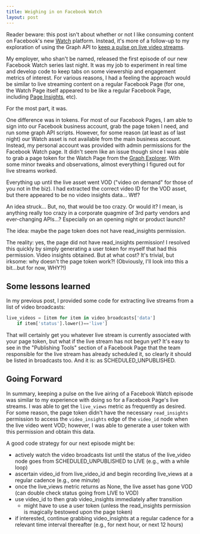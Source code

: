 ```yaml
---
title: Weighing in on Facebook Watch
layout: post
---
```


Reader beware: this post isn't about whether or not I like consuming content
on Facebook's new [Watch](https://newsroom.fb.com/news/2017/08/introducing-watch-a-new-platform-for-shows-on-facebook/)
platform. Instead, it's more of a follow-up to my exploration of using the Graph API
to [keep a pulse on live video streams](https://krbnite.github.io/Keeping-the-Pulse-on-Facebook-Live-with-the-Graph-API/).

My employer, who shan't be named, released the first episode of our new Facebook Watch series last 
night.  It was my job to experiment in real time and develop code to keep tabs on some viewership and engagement metrics of
interest.  For various reasons, I had a feeling the approach would be similar to live streaming content on
a regular Facebook Page (for one, the Watch Page itself appeared to be like a regular Facebook Page,
including [Page Insights](https://www.facebook.com/business/a/page/page-insights), etc).  

For the most part, it was.

One difference was in tokens.  For most of our Facebook Pages, I am able to sign into our Facebook business
account, grab the page token I need, and run some graph API scripts.  However, for some reason (at least as of
last night) our Watch asset is not available from the main business account.  Instead, my personal account was 
provided with admin permissions for the Facebook Watch page. It didn't seem like an issue though since I was able to
grab a page token for the Watch Page from the [Graph Explorer](https://developers.facebook.com/tools/explorer).
With some minor tweaks and observations, almost everything I figured out for live streams worked.

Everything up until the live asset went VOD ("video on demand" for those of you not in the biz).  I had extracted the 
correct video ID for the VOD asset, but there appeared to be no video insights data... Wtf?

An idea struck... But, no, that would be too crazy.  Or would it?  I mean, is anything really too crazy
in a corporate quagmire of 3rd party vendors and ever-changing APIs...?  Especially on an opening night or 
product launch?  

The idea: maybe the page token does not have read_insights permission. 

The reality: yes, the page did not have read_insights permission! I resolved this quickly by simply generating
a user token for myself that had this permission.  Video insights obtained.  But at what cost?  It's trivial,
but irksome: why doesn't the page token work?!  (Obviously, I'll look into this a bit...but for now, WHY?!)

## Some lessons learned
In my previous post, I provided some code for extracting live streams from a list of video broadcasts:
```python
live_videos = [item for item in video_broadcasts['data'] 
    if item['status'].lower()=='live']
```

That will certainly get you whatever live stream is currently associated with your page token, but what
if the live stream has not begun yet?  It's easy to see in the "Publishing Tools" section of a Facebook
Page that the team responsible for the live stream has already scheduled it, so clearly it should
be listed in broadcasts too. And it is: as SCHEDULED_UNPUBLISHED.

## Going Forward
In summary, keeping a pulse on the live airing of a Facebook Watch episode was similar to my experience
with doing so for a Facebook Page's live streams.  I was able to get the `live_views` metric as frequently as 
desired.  For some reason, the page token didn't have the necessary `read_insights` permission to access 
the `video_insights` edge of the `video_id` node when the live video went VOD; however, I was able to generate 
a user token with this permission and obtain this data.

A good code strategy for our next episode might be:
* actively watch the video broadcasts list until the status of the live_video node goes from SCHEDULED_UNPUBLISHED to LIVE (e.g., with a while loop)
* ascertain video_id from live_video_id and begin recording live_views at a regular cadence (e.g., one minute)
* once the live_views metric returns as None, the live asset has gone VOD (can double check status going from LIVE to VOD)
* use video_id to then grab video_insights immediately after transition
  - might have to use a user token (unless the read_insights permission is magically bestowed upon the page token)
* if interested, continue grabbing video_insights at a regular cadence for a relevant time interval thereafter (e.g., for next hour, or next 12 hours)

